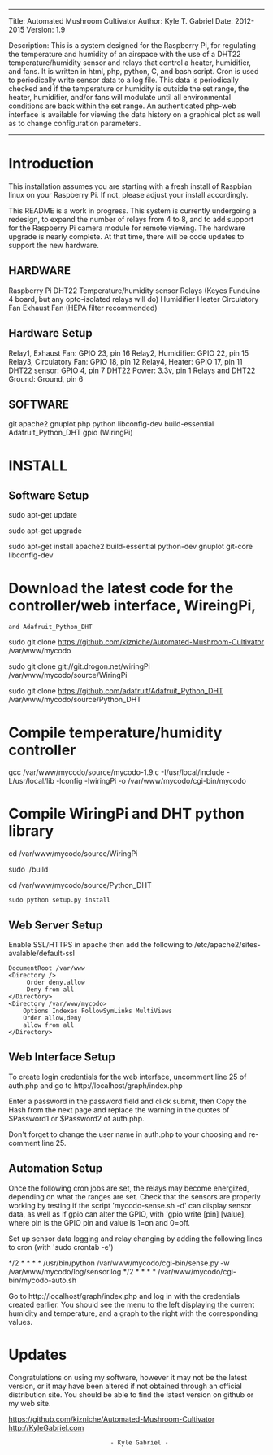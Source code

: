 ---------------------------------------------------------------------------
Title:   Automated Mushroom Cultivator
Author:  Kyle T. Gabriel
Date:    2012-2015
Version: 1.9

Description: This is a system designed for the Raspberry Pi, for regulating
the temperature and humidity of an airspace with the use of a DHT22
temperature/humidity sensor and relays that control a heater, humidifier,
and fans. It is written in html, php, python, C, and bash script. Cron is
used to periodically write sensor data to a log file. This data is
periodically checked and if the temperature or humidity is outside the set
range, the heater, humidifier, and/or fans will modulate until all
environmental conditions are back within the set range. An authenticated
php-web interface is available for viewing the data history on a graphical
plot as well as to change configuration parameters.

---------------------------------------------------------------------------

Introduction
=============

   This installation assumes you are starting with a fresh install of
Raspbian linux on your Raspberry Pi. If not, please adjust your install
accordingly.

   This README is a work in progress. This system is currently undergoing a
redesign, to expand the number of relays from 4 to 8, and to add support for
the Raspberry Pi camera module for remote viewing. The hardware upgrade is
nearly complete. At that time, there will be code updates to support the new
hardware.

HARDWARE
--------

Raspberry Pi
DHT22 Temperature/humidity sensor
Relays (Keyes Funduino 4 board, but any opto-isolated relays will do)
Humidifier
Heater
Circulatory Fan
Exhaust Fan (HEPA filter recommended)

Hardware Setup
--------------

Relay1, Exhaust Fan: GPIO 23, pin 16
Relay2, Humidifier: GPIO 22, pin 15
Relay3, Circulatory Fan: GPIO 18, pin 12
Relay4, Heater: GPIO 17, pin 11
DHT22 sensor: GPIO 4, pin 7
DHT22 Power: 3.3v, pin 1
Relays and DHT22 Ground: Ground, pin 6

SOFTWARE
--------

git
apache2
gnuplot
php
python
libconfig-dev
build-essential
Adafruit_Python_DHT
gpio (WiringPi)

INSTALL
=======

Software Setup
--------------

sudo apt-get update

sudo apt-get upgrade

sudo apt-get install apache2 build-essential python-dev gnuplot git-core libconfig-dev

  # Download the latest code for the controller/web interface, WireingPi,
    and Adafruit_Python_DHT

sudo git clone https://github.com/kizniche/Automated-Mushroom-Cultivator /var/www/mycodo

sudo git clone git://git.drogon.net/wiringPi /var/www/mycodo/source/WiringPi

sudo git clone https://github.com/adafruit/Adafruit_Python_DHT /var/www/mycodo/source/Python_DHT

  # Compile temperature/humidity controller

gcc /var/www/mycodo/source/mycodo-1.9.c -I/usr/local/include -L/usr/local/lib -lconfig -lwiringPi -o /var/www/mycodo/cgi-bin/mycodo

  # Compile WiringPi and DHT python library

cd /var/www/mycodo/source/WiringPi

sudo ./build

cd /var/www/mycodo/source/Python_DHT

`sudo python setup.py install`


Web Server Setup
----------------

   Enable SSL/HTTPS in apache then add the following 
to /etc/apache2/sites-avalable/default-ssl

	DocumentRoot /var/www
    <Directory />
         Order deny,allow
         Deny from all
    </Directory>
	<Directory /var/www/mycodo>
        Options Indexes FollowSymLinks MultiViews
        Order allow,deny
        allow from all
    </Directory>


Web Interface Setup
-------------------

   To create login credentials for the web interface, uncomment line 25 of
auth.php and go to http://localhost/graph/index.php

   Enter a password in the password field and click submit, then Copy the
Hash from the next page and replace the warning in the quotes of $Password1
or $Password2 of auth.php.

   Don't forget to change the user name in auth.php to your choosing and
re-comment line 25.


Automation Setup
----------------

   Once the following cron jobs are set, the relays may become energized,
depending on what the ranges are set. Check that the sensors are properly
working by testing if the script 'mycodo-sense.sh -d' can display sensor
data, as well as if gpio can alter the GPIO, with 'gpio write [pin] [value],
where pin is the GPIO pin and value is 1=on and 0=off.

   Set up sensor data logging and relay changing by adding the following
lines to cron (with 'sudo crontab -e')

*/2 * * * * /usr/bin/python /var/www/mycodo/cgi-bin/sense.py -w /var/www/mycodo/log/sensor.log
*/2 * * * * /var/www/mycodo/cgi-bin/mycodo-auto.sh

   Go to http://localhost/graph/index.php and log in with the credentials
created earlier. You should see the menu to the left displaying the current
humidity and temperature, and a graph to the right with the corresponding
values.



Updates
=======

   Congratulations on using my software, however it may not be the latest
version, or it may have been altered if not obtained through an official
distribution site. You should be able to find the latest version on github
or my web site.

https://github.com/kizniche/Automated-Mushroom-Cultivator
http://KyleGabriel.com


								- Kyle Gabriel -
								